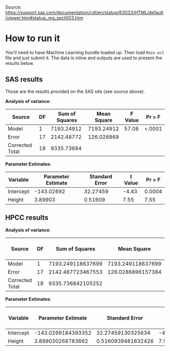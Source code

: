 #

Source: https://support.sas.com/documentation/cdl/en/statug/63033/HTML/default/viewer.htm#statug_reg_sect003.htm

# How to run it

You'll need to have Machine Learning bundle loaded up.
Then load ``Main.ecl`` file and just submit it.
The data is inline and outputs are used to present the results below.

## SAS results

Those are the results provided on the SAS site (see source above).

**Analysis of variance**:

| Source | DF | Sum of Squares | Mean Square | F Value | Pr > F |
| ------ | -- | -------------- | ----------- | ------- | ------ |
| Model | 1 | 7193.24912 | 7193.24912 | 57.08 | <.0001 |
| Error | 17 | 2142.48772 | 126.026869 | | |	 	
| Corrected Total | 18 | 9335.73684 | | |

**Parameter Estimates**:

| Variable | Parameter Estimate | Standard Error | t Value | Pr > F |
| -------- | ------------------ | -------------- | ---------- | ------ |
| Intercept | -143.02692 | 32.27459 | -4.43 | 0.0004 |
| Height | 3.89903 | 0.51609 | 7.55 | 7.55 | <.0001 |

## HPCC results

**Analysis of variance**:

| Source | DF | Sum of Squares | Mean Square | F Value | Pr > F |
| ------ | -- | -------------- | ----------- | ------- | ------ |
| Model | 1 | 7193.249118637699 | 7193.249118637699 | 57.07628271443527 |  |
| Error | 17 | 2142.487723467553 | 126.0286896157384 | | |	 	
| Corrected Total | 18 | 9335.736842105252 | | |

**Parameter Estimates**:

| Variable | Parameter Estimate | Standard Error | t Value | Pr > F |
| -------- | ------------------ | -------------- | ---------- | ------ |
| Intercept | -143.0269184393352 | 32.27459130325634 | -4.431564046634558 |  |
| Height | 3.899030268783662 | 0.5160939481632426  | 7.554884692331992  |  |
